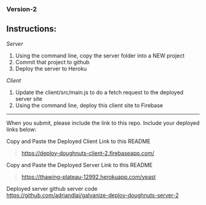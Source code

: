 ### Version-2

## Instructions:
_Server_
1. Using the command line, copy the server folder into a NEW project
1. Commit that project to github
1. Deploy the server to Heroku

_Client_
1.  Update the client/src/main.js to do a fetch request to the deployed server site
1.  Using the command line, deploy this client site to Firebase

<hr>
When you submit, please include the link to this repo. Include your deployed links below:

Copy and Paste the Deployed Client Link to this README
> https://deploy-doughnuts-client-2.firebaseapp.com/

Copy and Paste the Deployed Server Link to this README
> https://thawing-plateau-12992.herokuapp.com/yeast

Deployed server github server code
https://github.com/adriandlai/galvanize-deploy-doughnuts-server-2

